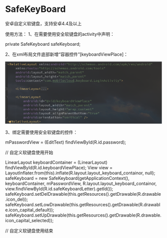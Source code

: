 # SafeKeyBoard
安卓自定义软键盘，支持安卓4.4及以上

使用方法：
1、在需要使用安全软键盘的activity中声明：

   private SafeKeyboard safeKeyboard;
   
2、在xml布局文件底部新增“容器控件”[keyboardViewPlace]：

![cmd-markdown-logo](https://github.com/luhaikong/SafeKeyBoard/blob/master/picture/xml%E6%A0%B7%E5%BC%8F.png)
        
3、绑定需要使用安全软键盘的控件：

  mPasswordView = (EditText) findViewById(R.id.password);
  
  // 自定义软键盘使用开始
  
  LinearLayout keyboardContainer = (LinearLayout) findViewById(R.id.keyboardViewPlace);
  View view = LayoutInflater.from(this).inflate(R.layout.layout_keyboard_containor, null);
  safeKeyboard = new SafeKeyboard(getApplicationContext(), keyboardContainer, mPasswordView,
          R.layout.layout_keyboard_containor, view.findViewById(R.id.safeKeyboardLetter).getId());
  safeKeyboard.setDelDrawable(this.getResources().getDrawable(R.drawable.icon_del));
  safeKeyboard.setLowDrawable(this.getResources().getDrawable(R.drawable.icon_capital_default));
  safeKeyboard.setUpDrawable(this.getResources().getDrawable(R.drawable.icon_capital_selected));
  
  // 自定义软键盘使用结束
